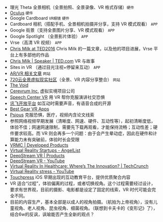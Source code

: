 - 理光 Theta 全景相机（全景拍照、全景录像、VR 格式存储）`硬件`
- [Oculus](https://www.oculus.com/en-us/) `硬件`
- Google Cardboard `VR眼镜` `硬件`
- Cardboard 相机（搭配手机、全景相机拍摄并分享，支持 VR 模式观看） `APP`
- Google 街景（支持全景图片分享、VR 模式观看） `APP`
- Google Spotlight （全景影片体验） `APP`
- Vrse（高清 VR 视频） `APP`
- [Chris Milk at TED2016](http://blog.ted.com/chris-milk-hosts-the-largest-collective-virtual-reality-viewing-in-history-during-ted2016/) Chris Milk 的一篇文章，以及他的项目进展，Vrse 平台上有多部他的作品
- [Chris Milk | Speaker | TED.com](https://www.ted.com/speakers/chris_milk) VR 与故事
- Sites in VR （通过目光注视+停留来互动） `APP`
- [AR/VR 相关文章](http://www.geekpark.net/collections/AR%2FVR) `网站`
- [720云全景虚拟现实社区](http://720yun.com/)（全景、VR 内容分享整合） `网站`
- [The Void](https://thevoid.com/#experiences)
- [Cerevrum Inc.](http://cerevrum.com/)  虚拟实境项目公司
- [Speech Center VR](http://speechcentervr.com/) 用 VR 帮你克服演讲社交恐惧
- [讯飞开放平台](http://www.xfyun.cn/index.php/default/online_demo) 如互动时需要声音，有语音合成的开源
- [Best Gear VR Apps](http://www.tomsguide.com/us/best-gear-vr-apps,review-3264.html)
- [Psious](https://www.psious.com/en) 克服恐惧，医疗，视频内含论文线索
- 参照网络视频早期发展（清晰度、网速、硬件、互动性等），起初清晰度低，体验不佳；网速网速限制，需要先下载再观看，才能保持流畅；互动性差；硬件要求较高。而 VR 则会再多一个问题：由于会产生晕动症，因此在硬件和计算能力未有突破前，体验时长会受限
- [VRMC | Developed Products](http://www.vrphobia.com/products.htm)
- [Virtual Reality Startups - AngelList](https://angel.co/virtual-reality-3)
- [DeepStream VR | Products](http://wp.deepstreamvr.com/products/)
- [DeepStream VR - YouTube](https://www.youtube.com/channel/UCRBLxa2RS8y3jz--yte6eYg?&ab_channel=DeepStreamVR)
- [Virtual Reality In Healthcare: Where’s The Innovation? | TechCrunch](http://techcrunch.com/2015/09/16/virtual-reality-in-healthcare-wheres-the-innovation/)
- [Virtual Reality stress - YouTube](https://www.youtube.com/results?q=Virtual+Reality+stress&sp=CAM%253D)
- [Touchpress](http://www.touchpress.com/) iOS 早期出现的互动教育平台，提供优质聚合内容
- VR 适合“过程”，体验偏离的过程，或者切换视角。这个过程需要经过设计，要求有世界观，目前的摄影、电影都是设定了固定的线索，VR 时代可能会完全不同。
- 目前的内容生产，基本全部是以成人的视角拍摄。（航拍为上帝视角），没有儿童视角、老人视角、昆虫视角、细菌视角。（联想到卡夫卡的《变形记》了），结合6w的反讽，讽喻能否产生全新的观点？
